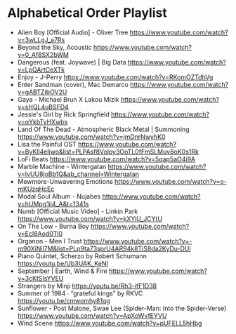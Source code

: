 # Alphabetical Order Playlist

- Alien Boy [Official Audio] - Oliver Tree https://www.youtube.com/watch?v=3wLLgJ_a7Rs
- Beyond the Sky, Acoustic https://www.youtube.com/watch?v=0_Af8SX2bWM
- Dangerous (feat. Joywave) | Big Data https://www.youtube.com/watch?v=LpQArtCeXTk
- Enjoy - J-Perry https://www.youtube.com/watch?v=RKomOZTdhVg
- Enter Sandman (cover), Mac Demarco https://www.youtube.com/watch?v=gABTZibOV2U
- Gaya - Michael Brun X Lakou Mizik https://www.youtube.com/watch?v=sHQL4uBSFD4
- Jessie's Girl by Rick Springfield https://www.youtube.com/watch?v=qYkbTyHXwbs
- Land Of The Dead - Atmospheric Black Metal | Summoning https://www.youtube.com/watch?v=jmDnrNwyhK0
- Lisa the Painful OST https://www.youtube.com/watch?v=ByKll4eIjwo&list=PLPAsf8Volpy3OoTL0fFmSLMuv8oK0s1Rk
- LoFi Beats https://www.youtube.com/watch?v=5qap5aO4i9A
- Marble Machine - Wintergatan https://www.youtube.com/watch?v=IvUU8joBb1Q&ab_channel=Wintergatan  
- Mewmore-Unwavering Emotions https://www.youtube.com/watch?v=o-mKUzqHcEc
- Modal Soul Album - Nujabes https://www.youtube.com/watch?v=hUMpg1ii4_A&t=1341s
- Numb [Official Music Video] - Linkin Park https://www.youtube.com/watch?v=kXYiU_JCYtU
- On The Low - Burna Boy https://www.youtube.com/watch?v=Ecl8Aod0Tl0
- Organon - Men I Trust https://www.youtube.com/watch?v=-m90XiNil7M&list=PLp9ta73sprU4AR94k8TiS8da2KyDu-DUi
- Piano Quintet, Scherzo by Robert Schumann https://youtu.be/Ub3UAK_KeNI
- September | Earth, Wind & Fire https://www.youtube.com/watch?v=3cKtSlsYVEU
- Strangers by Minji https://youtu.be/Rh3-ifF1D38
- Summer of 1984 ∙ “grateful kings” by RKVC https://youtu.be/cmwomhy81qg
- Sunflower - Post Malone, Swae Lee  (Spider-Man: Into the Spider-Verse) https://www.youtube.com/watch?v=ApXoWvfEYVU
- Wind Scene https://www.youtube.com/watch?v=pUFELL5hHbg






